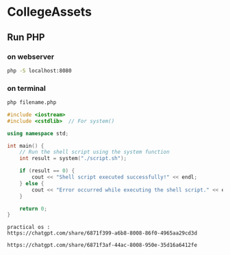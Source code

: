 # CollegeAssets


## Run PHP 

### on webserver

```bash
php -S localhost:8080
```

### on terminal
```bash
php filename.php
```


```cpp
#include <iostream>
#include <cstdlib>  // For system()

using namespace std;

int main() {
    // Run the shell script using the system function
    int result = system("./script.sh");

    if (result == 0) {
        cout << "Shell script executed successfully!" << endl;
    } else {
        cout << "Error occurred while executing the shell script." << endl;
    }

    return 0;
}

```


```
practical os : 
https://chatgpt.com/share/6871f399-a6b8-8008-86f0-4965aa29cd3d

https://chatgpt.com/share/6871f3af-44ac-8008-950e-35d16a6412fe
```
